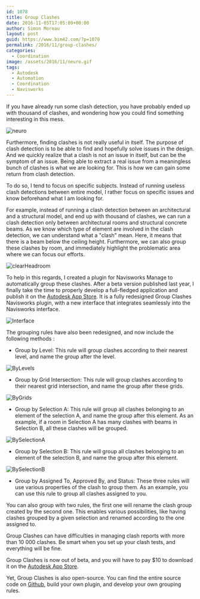 ```yaml
---
id: 1078
title: Group Clashes
date: 2016-11-05T17:05:09+00:00
author: Simon Moreau
layout: post
guid: https://www.bim42.com/?p=1078
permalink: /2016/11/group-clashes/
categories:
  - Coordination
image: /assets/2016/11/neuro.gif
tags:
  - Autodesk
  - Automation
  - Coordination
  - Navisworks
---
```

If you have already run some clash detection, you have probably ended up with thousand of clashes, and wondering how you could find something interesting in this mess.

![neuro](/assets/2016/11/neuro.gif)

Furthermore, finding clashes is not really useful in itself. The purpose of clash detection is to be able to find and hopefully solve issues in the design. And we quickly realize that a clash is not an issue in itself, but can be the symptom of an issue. Being able to extract a real issue from a meaningless bunch of clashes is what we are looking for. This is how we can gain some return from clash detection.

To do so, I tend to focus on specific subjects. Instead of running useless clash detections between entire model, I rather focus on specific issues and know beforehand what I am looking for.

For example, instead of running a clash detection between an architectural and a structural model, and end up with thousand of clashes, we can run a clash detection only between architectural rooms and structural concrete beams. As we know which type of element are involved in the clash detection, we can understand what a "clash" mean. Here, it means that there is a beam below the ceiling height. Furthermore, we can also group these clashes by room, and immediately highlight the problematic area where we can focus our efforts.

![clearHeadroom](/assets/2016/11/clearHeadroom.png)

To help in this regards, I created a plugin for Navisworks Manage to automatically group these clashes. After a beta version published last year, I finally take the time to properly develop a full-fledged application and publish it on the [Autodesk App Store](https://apps.autodesk.com/NAVIS/en/Detail/Index?id=7544208847822212204&appLang=en&os=Win64). It is a fully redesigned Group Clashes Navisworks plugin, with a new interface that integrates seamlessly into the Navisworks interface.

![Interface](/assets/2016/11/Interface.png)

The grouping rules have also been redesigned, and now include the following methods :

  * Group by Level: This rule will group clashes according to their nearest level, and name the group after the level.

![ByLevels](/assets/2016/11/ByLevels.png)

  * Group by Grid Intersection: This rule will group clashes according to their nearest grid intersection, and name the group after these grids.

![ByGrids](/assets/2016/11/ByGrids.png)

  * Group by Selection A: This rule will group all clashes belonging to an element of the selection A, and name the group after this element. As an example, if a room in Selection A has many clashes with beams in Selection B, all these clashes will be grouped.

![BySelectionA](/assets/2016/11/BySelectionA.png)

  * Group by Selection B: This rule will group all clashes belonging to an element of the selection B, and name the group after this element.

![BySelectionB](/assets/2016/11/BySelectionB.png)

  * Group by Assigned To, Approved By, and Status: These three rules will use various properties of the clash to group them. As an example, you can use this rule to group all clashes assigned to you.

You can also group with two rules, the first one will rename the clash group created by the second one. This enables various possibilities, like having clashes grouped by a given selection and renamed according to the one assigned to.

Group Clashes can have difficulties in managing clash reports with more than 10 000 clashes. Be smart when you set up your clash tests, and everything will be fine.

Group Clashes is now out of beta, and you will have to pay $10 to download it on the [Autodesk App Store](https://apps.autodesk.com/NAVIS/en/Detail/Index?id=7544208847822212204&appLang=en&os=Win64).

Yet, Group Clashes is also open-source. You can find the entire source code on [Github](https://github.com/simonmoreau/GroupClashes), build your own plugin, and develop your own grouping rules.